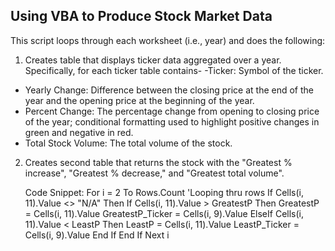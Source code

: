 ## Using VBA to Produce Stock Market Data

This script loops through each worksheet (i.e., year) and does the following:
1. Creates table that displays ticker data aggregated over a year. Specifically, for each ticker table contains-
      -Ticker: Symbol of the ticker.
- Yearly Change: Difference between the closing price at the end of the year and the opening price at the beginning of the year.
- Percent Change: The percentage change from opening to closing price of the year; conditional formatting used to highlight positive changes in green and negative in red.
- Total Stock Volume: The total volume of the stock.
2. Creates second table that returns the stock with the "Greatest % increase", "Greatest % decrease," and "Greatest total volume".

      Code Snippet:
         For i = 2 To Rows.Count 'Looping thru rows
              If Cells(i, 11).Value <> "N/A" Then
                  If Cells(i, 11).Value > GreatestP Then
                      GreatestP = Cells(i, 11).Value
                      GreatestP_Ticker = Cells(i, 9).Value
                  ElseIf Cells(i, 11).Value < LeastP Then
                      LeastP = Cells(i, 11).Value
                      LeastP_Ticker = Cells(i, 9).Value
                  End If
              End If
          Next i
